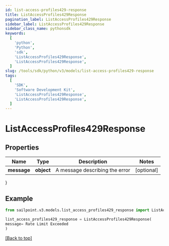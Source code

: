 ```yaml
---
id: list-access-profiles429-response
title: ListAccessProfiles429Response
pagination_label: ListAccessProfiles429Response
sidebar_label: ListAccessProfiles429Response
sidebar_class_name: pythonsdk
keywords:
  [
    'python',
    'Python',
    'sdk',
    'ListAccessProfiles429Response',
    'ListAccessProfiles429Response',
  ]
slug: /tools/sdk/python/v3/models/list-access-profiles429-response
tags:
  [
    'SDK',
    'Software Development Kit',
    'ListAccessProfiles429Response',
    'ListAccessProfiles429Response',
  ]
---
```


# ListAccessProfiles429Response

## Properties

| Name        | Type       | Description                    | Notes      |
| ----------- | ---------- | ------------------------------ | ---------- |
| **message** | **object** | A message describing the error | [optional] |

}

## Example

```python
from sailpoint.v3.models.list_access_profiles429_response import ListAccessProfiles429Response

list_access_profiles429_response = ListAccessProfiles429Response(
message= Rate Limit Exceeded
)

```

[[Back to top]](#)
